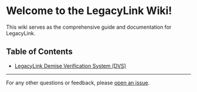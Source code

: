 # Welcome to the LegacyLink Wiki!

This wiki serves as the comprehensive guide and documentation for LegacyLink.

## Table of Contents

- [LegacyLink Demise Verification System (DVS)](https://github.com/sharmalakshay/LegacyLink/wiki/LegacyLink-Demise-Verification-System-(DVS))

---

For any other questions or feedback, please [open an issue](https://github.com/sharmalakshay/LegacyLink/issues/new).